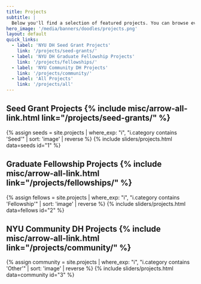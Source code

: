 ```yaml
---
title: Projects
subtitle: |
  Below you'll find a selection of featured projects. You can browse even more projects by category using the quick links.
hero_image: '/media/banners/doodles/projects.png'
layout: default
quick_links:
  - label: 'NYU DH Seed Grant Projects'
    link: '/projects/seed-grants/'
  - label: 'NYU DH Graduate Fellowship Projects'
    link: '/projects/fellowships/'
  - label: 'NYU Community DH Projects'
    link: '/projects/community/'
  - label: 'All Projects'
    link: '/projects/all'
---
```


## Seed Grant Projects {% include misc/arrow-all-link.html link="/projects/seed-grants/" %}
{% assign seeds = site.projects | where_exp: "i", "i.category contains 'Seed'" | sort: 'image' | reverse %}
{% include sliders/projects.html data=seeds id="1" %}

## Graduate Fellowship Projects {% include misc/arrow-all-link.html link="/projects/fellowships/" %}
{% assign fellows = site.projects | where_exp: "i", "i.category contains 'Fellowship'" | sort: 'image' | reverse %}
{% include sliders/projects.html data=fellows id="2" %}

## NYU Community DH Projects {% include misc/arrow-all-link.html link="/projects/community/" %}

{% assign community = site.projects | where_exp: "i", "i.category contains 'Other'" | sort: 'image' | reverse %}
{% include sliders/projects.html data=community id="3" %}